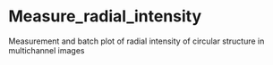 # Measure_radial_intensity
Measurement and batch plot of radial intensity of circular structure in multichannel images
